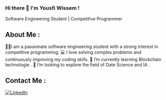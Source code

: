 ### Hi there 👋 I'm Yousfi Wissem !
Software Engineering Student | Competitive Programmer
## About Me :
👨‍💻I am a passionate software engineering student with a strong interest in competitive programming.
💻 I love solving complex problems and continuously improving my coding skills. 
🌱 I’m currently learning Blockchain technologie .
🤔 I’m looking to explore the field of Date Science and IA .
## Contact Me :
[![LinkedIn](https://img.shields.io/badge/LinkedIn-Your%20Profile-green)](https://www.linkedin.com/in/your-profile)

<!--
**wissem18/wissem18** is a ✨ _special_ ✨ repository because its `README.md` (this file) appears on your GitHub profile.

Here are some ideas to get you started:

- 🔭 I’m currently working on ...
- 🌱 I’m currently learning ...
- 👯 I’m looking to collaborate on ...
- 🤔 I’m looking for help with ...
- 💬 Ask me about ...
- 📫 How to reach me: ...
- 😄 Pronouns: ...
- ⚡ Fun fact: ...
-->
